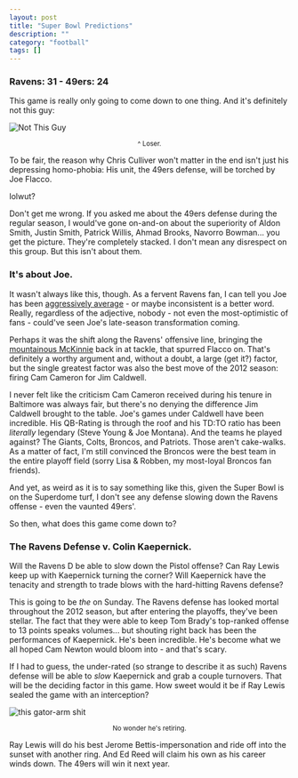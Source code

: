 ```yaml
---
layout: post
title: "Super Bowl Predictions"
description: ""
category: "football"
tags: []
---
```


### Ravens: 31 - 49ers: 24

This game is really only going to come down to one thing. And it's definitely not this guy:

![Not This Guy](http://l.yimg.com/bt/api/res/1.2/jMAp9TDmQtyrs64dNT_pBA--/YXBwaWQ9eW5ld3M7Zmk9aW5zZXQ7aD0zNzU7cT04NTt3PTUxMg--/http://media.zenfs.com/en_us/Sports/ap/201301311057394478282-p2.jpeg "Associated Press")
<small><center>^ Loser.</center></small>

To be fair, the reason why Chris Culliver won't matter in the end isn't just his depressing homo-phobia: His unit, the 49ers defense, will be torched by Joe Flacco.

lolwut?

Don't get me wrong. If you asked me about the 49ers defense during the regular season, I would've gone on-and-on about the superiority of Aldon Smith, Justin Smith, Patrick Willis, Ahmad Brooks, Navorro Bowman... you get the picture. They're completely stacked. I don't mean any disrespect on this group. But this isn't about them.

### It's about Joe.

It wasn't always like this, though. As a fervent Ravens fan, I can tell you Joe has been [aggressively average](http://www.nfl.com/videos/baltimore-ravens/0ap2000000112713/Broncos-defense-INT-TD) - or maybe inconsistent is a better word. Really, regardless of the adjective, nobody - not even the most-optimistic of fans - could've seen Joe's late-season transformation coming.

Perhaps it was the shift along the Ravens' offensive line, bringing the [mountainous McKinnie](http://jocksandstilettojill.com/wp-content/uploads/2011/08/bryant-mckinnie-lil-kim-natalie-nunn-e1303835668623.jpg) back in at tackle, that spurred Flacco on. That's definitely a worthy argument and, without a doubt, a large (get it?) factor, but the single greatest factor was also the best move of the 2012 season: firing Cam Cameron for Jim Caldwell.

I never felt like the criticism Cam Cameron received during his tenure in Baltimore was always fair, but there's no denying the difference Jim Caldwell brought to the table. Joe's games under Caldwell have been incredible. His QB-Rating is through the roof and his TD:TO ratio has been *literally* legendary (Steve Young & Joe Montana). And the teams he played against? The Giants, Colts, Broncos, and Patriots. Those aren't cake-walks. As a matter of fact, I'm still convinced the Broncos were the best team in the entire playoff field (sorry Lisa & Robben, my most-loyal Broncos fan friends).

And yet, as weird as it is to say something like this, given the Super Bowl is on the Superdome turf, I don't see any defense slowing down the Ravens offense - even the vaunted 49ers'.

So then, what does this game come down to?

### The Ravens Defense v. Colin Kaepernick.

Will the Ravens D be able to slow down the Pistol offense? Can Ray Lewis keep up with Kaepernick turning the corner? Will Kaepernick have the tenacity and strength to trade blows with the hard-hitting Ravens defense?

This is going to be *the* on Sunday. The Ravens defense has looked mortal throughout the 2012 season, but after entering the playoffs, they've been stellar. The fact that they were able to keep Tom Brady's top-ranked offense to 13 points speaks volumes... but shouting right back has been the performances of Kaepernick. He's been incredible. He's become what we all hoped Cam Newton would bloom into - and that's scary.

If I had to guess, the under-rated (so strange to describe it as such) Ravens defense will be able to *slow* Kaepernick and grab a couple turnovers. That will be the deciding factor in this game. How sweet would it be if Ray Lewis sealed the game with an interception?

![this gator-arm shit](http://i.imgur.com/kxzSh.gif "this gator-arm shit")
<center><small>No wonder he's retiring.</small></center>

Ray Lewis will do his best Jerome Bettis-impersonation and ride off into the sunset with another ring. And Ed Reed will claim his own as his career winds down. The 49ers will win it next year.